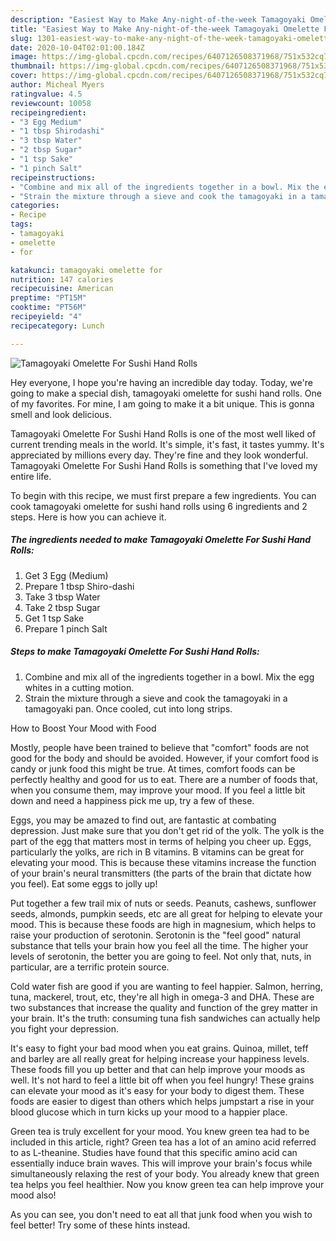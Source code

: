 ```yaml
---
description: "Easiest Way to Make Any-night-of-the-week Tamagoyaki Omelette For Sushi Hand Rolls"
title: "Easiest Way to Make Any-night-of-the-week Tamagoyaki Omelette For Sushi Hand Rolls"
slug: 1301-easiest-way-to-make-any-night-of-the-week-tamagoyaki-omelette-for-sushi-hand-rolls
date: 2020-10-04T02:01:00.184Z
image: https://img-global.cpcdn.com/recipes/6407126508371968/751x532cq70/tamagoyaki-omelette-for-sushi-hand-rolls-recipe-main-photo.jpg
thumbnail: https://img-global.cpcdn.com/recipes/6407126508371968/751x532cq70/tamagoyaki-omelette-for-sushi-hand-rolls-recipe-main-photo.jpg
cover: https://img-global.cpcdn.com/recipes/6407126508371968/751x532cq70/tamagoyaki-omelette-for-sushi-hand-rolls-recipe-main-photo.jpg
author: Micheal Myers
ratingvalue: 4.5
reviewcount: 10058
recipeingredient:
- "3 Egg Medium"
- "1 tbsp Shirodashi"
- "3 tbsp Water"
- "2 tbsp Sugar"
- "1 tsp Sake"
- "1 pinch Salt"
recipeinstructions:
- "Combine and mix all of the ingredients together in a bowl. Mix the egg whites in a cutting motion."
- "Strain the mixture through a sieve and cook the tamagoyaki in a tamagoyaki pan. Once cooled, cut into long strips."
categories:
- Recipe
tags:
- tamagoyaki
- omelette
- for

katakunci: tamagoyaki omelette for 
nutrition: 147 calories
recipecuisine: American
preptime: "PT15M"
cooktime: "PT56M"
recipeyield: "4"
recipecategory: Lunch

---
```



![Tamagoyaki Omelette For Sushi Hand Rolls](https://img-global.cpcdn.com/recipes/6407126508371968/751x532cq70/tamagoyaki-omelette-for-sushi-hand-rolls-recipe-main-photo.jpg)

Hey everyone, I hope you're having an incredible day today. Today, we're going to make a special dish, tamagoyaki omelette for sushi hand rolls. One of my favorites. For mine, I am going to make it a bit unique. This is gonna smell and look delicious.



Tamagoyaki Omelette For Sushi Hand Rolls is one of the most well liked of current trending meals in the world. It's simple, it's fast, it tastes yummy. It's appreciated by millions every day. They're fine and they look wonderful. Tamagoyaki Omelette For Sushi Hand Rolls is something that I've loved my entire life.


To begin with this recipe, we must first prepare a few ingredients. You can cook tamagoyaki omelette for sushi hand rolls using 6 ingredients and 2 steps. Here is how you can achieve it.

<!--inarticleads1-->

##### The ingredients needed to make Tamagoyaki Omelette For Sushi Hand Rolls:

1. Get 3 Egg (Medium)
1. Prepare 1 tbsp Shiro-dashi
1. Take 3 tbsp Water
1. Take 2 tbsp Sugar
1. Get 1 tsp Sake
1. Prepare 1 pinch Salt




<!--inarticleads2-->

##### Steps to make Tamagoyaki Omelette For Sushi Hand Rolls:

1. Combine and mix all of the ingredients together in a bowl. Mix the egg whites in a cutting motion.
1. Strain the mixture through a sieve and cook the tamagoyaki in a tamagoyaki pan. Once cooled, cut into long strips.




How to Boost Your Mood with Food


Mostly, people have been trained to believe that "comfort" foods are not good for the body and should be avoided. However, if your comfort food is candy or junk food this might be true. At times, comfort foods can be perfectly healthy and good for us to eat. There are a number of foods that, when you consume them, may improve your mood. If you feel a little bit down and need a happiness pick me up, try a few of these.

Eggs, you may be amazed to find out, are fantastic at combating depression. Just make sure that you don't get rid of the yolk. The yolk is the part of the egg that matters most in terms of helping you cheer up. Eggs, particularly the yolks, are rich in B vitamins. B vitamins can be great for elevating your mood. This is because these vitamins increase the function of your brain's neural transmitters (the parts of the brain that dictate how you feel). Eat some eggs to jolly up!

Put together a few trail mix of nuts or seeds. Peanuts, cashews, sunflower seeds, almonds, pumpkin seeds, etc are all great for helping to elevate your mood. This is because these foods are high in magnesium, which helps to raise your production of serotonin. Serotonin is the "feel good" natural substance that tells your brain how you feel all the time. The higher your levels of serotonin, the better you are going to feel. Not only that, nuts, in particular, are a terrific protein source.

Cold water fish are good if you are wanting to feel happier. Salmon, herring, tuna, mackerel, trout, etc, they're all high in omega-3 and DHA. These are two substances that increase the quality and function of the grey matter in your brain. It's the truth: consuming tuna fish sandwiches can actually help you fight your depression. 

It's easy to fight your bad mood when you eat grains. Quinoa, millet, teff and barley are all really great for helping increase your happiness levels. These foods fill you up better and that can help improve your moods as well. It's not hard to feel a little bit off when you feel hungry! These grains can elevate your mood as it's easy for your body to digest them. These foods are easier to digest than others which helps jumpstart a rise in your blood glucose which in turn kicks up your mood to a happier place.

Green tea is truly excellent for your mood. You knew green tea had to be included in this article, right? Green tea has a lot of an amino acid referred to as L-theanine. Studies have found that this specific amino acid can essentially induce brain waves. This will improve your brain's focus while simultaneously relaxing the rest of your body. You already knew that green tea helps you feel healthier. Now you know green tea can help improve your mood also!

As you can see, you don't need to eat all that junk food when you wish to feel better! Try  some  of  these  hints  instead.

